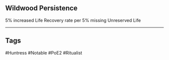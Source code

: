 ## Wildwood Persistence
5% increased Life Recovery rate per 5% missing Unreserved Life

---
## Tags
#Huntress
#Notable
#PoE2
#Ritualist

